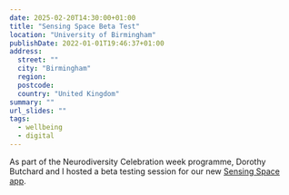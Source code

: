 ```yaml
---
date: 2025-02-20T14:30:00+01:00
title: "Sensing Space Beta Test"
location: "University of Birmingham"
publishDate: 2022-01-01T19:46:37+01:00
address:
  street: ""
  city: "Birmingham"
  region:
  postcode:
  country: "United Kingdom"
summary: ""
url_slides: ""
tags:
  - wellbeing
  - digital
---
```


As part of the Neurodiversity Celebration week programme, Dorothy Butchard and I hosted a beta testing session for our new [Sensing Space app](https://sensingspace.bham.ac.uk/).